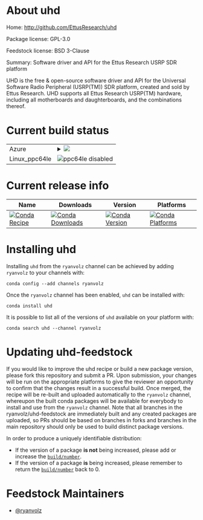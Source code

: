 About uhd
=========

Home: http://github.com/EttusResearch/uhd

Package license: GPL-3.0

Feedstock license: BSD 3-Clause

Summary: Software driver and API for the Ettus Research USRP SDR platform

UHD is the free & open-source software driver and API for the Universal
Software Radio Peripheral (USRP(TM)) SDR platform, created and sold by
Ettus Research. UHD supports all Ettus Research USRP(TM) hardware,
including all motherboards and daughterboards, and the combinations thereof.


Current build status
====================


<table>
    
  <tr>
    <td>Azure</td>
    <td>
      <details>
        <summary>
          <a href="https://dev.azure.com/rvolz/feedstock-builds/_build/latest?definitionId=1&branchName=master">
            <img src="https://dev.azure.com/rvolz/feedstock-builds/_apis/build/status/uhd-feedstock?branchName=master">
          </a>
        </summary>
        <table>
          <thead><tr><th>Variant</th><th>Status</th></tr></thead>
          <tbody><tr>
              <td>linux_python2.7</td>
              <td>
                <a href="https://dev.azure.com/rvolz/feedstock-builds/_build/latest?definitionId=1&branchName=master">
                  <img src="https://dev.azure.com/rvolz/feedstock-builds/_apis/build/status/uhd-feedstock?branchName=master&jobName=linux&configuration=linux_python2.7" alt="variant">
                </a>
              </td>
            </tr><tr>
              <td>linux_python3.6</td>
              <td>
                <a href="https://dev.azure.com/rvolz/feedstock-builds/_build/latest?definitionId=1&branchName=master">
                  <img src="https://dev.azure.com/rvolz/feedstock-builds/_apis/build/status/uhd-feedstock?branchName=master&jobName=linux&configuration=linux_python3.6" alt="variant">
                </a>
              </td>
            </tr><tr>
              <td>linux_python3.7</td>
              <td>
                <a href="https://dev.azure.com/rvolz/feedstock-builds/_build/latest?definitionId=1&branchName=master">
                  <img src="https://dev.azure.com/rvolz/feedstock-builds/_apis/build/status/uhd-feedstock?branchName=master&jobName=linux&configuration=linux_python3.7" alt="variant">
                </a>
              </td>
            </tr><tr>
              <td>osx_python2.7</td>
              <td>
                <a href="https://dev.azure.com/rvolz/feedstock-builds/_build/latest?definitionId=1&branchName=master">
                  <img src="https://dev.azure.com/rvolz/feedstock-builds/_apis/build/status/uhd-feedstock?branchName=master&jobName=osx&configuration=osx_python2.7" alt="variant">
                </a>
              </td>
            </tr><tr>
              <td>osx_python3.6</td>
              <td>
                <a href="https://dev.azure.com/rvolz/feedstock-builds/_build/latest?definitionId=1&branchName=master">
                  <img src="https://dev.azure.com/rvolz/feedstock-builds/_apis/build/status/uhd-feedstock?branchName=master&jobName=osx&configuration=osx_python3.6" alt="variant">
                </a>
              </td>
            </tr><tr>
              <td>osx_python3.7</td>
              <td>
                <a href="https://dev.azure.com/rvolz/feedstock-builds/_build/latest?definitionId=1&branchName=master">
                  <img src="https://dev.azure.com/rvolz/feedstock-builds/_apis/build/status/uhd-feedstock?branchName=master&jobName=osx&configuration=osx_python3.7" alt="variant">
                </a>
              </td>
            </tr><tr>
              <td>win_c_compilervs2015cxx_compilervs2015python3.6uhd_python_apiFalse</td>
              <td>
                <a href="https://dev.azure.com/rvolz/feedstock-builds/_build/latest?definitionId=1&branchName=master">
                  <img src="https://dev.azure.com/rvolz/feedstock-builds/_apis/build/status/uhd-feedstock?branchName=master&jobName=win&configuration=win_c_compilervs2015cxx_compilervs2015python3.6uhd_python_apiFalse" alt="variant">
                </a>
              </td>
            </tr><tr>
              <td>win_c_compilervs2015cxx_compilervs2015python3.6uhd_python_apiTrue</td>
              <td>
                <a href="https://dev.azure.com/rvolz/feedstock-builds/_build/latest?definitionId=1&branchName=master">
                  <img src="https://dev.azure.com/rvolz/feedstock-builds/_apis/build/status/uhd-feedstock?branchName=master&jobName=win&configuration=win_c_compilervs2015cxx_compilervs2015python3.6uhd_python_apiTrue" alt="variant">
                </a>
              </td>
            </tr><tr>
              <td>win_c_compilervs2015cxx_compilervs2015python3.7uhd_python_apiFalse</td>
              <td>
                <a href="https://dev.azure.com/rvolz/feedstock-builds/_build/latest?definitionId=1&branchName=master">
                  <img src="https://dev.azure.com/rvolz/feedstock-builds/_apis/build/status/uhd-feedstock?branchName=master&jobName=win&configuration=win_c_compilervs2015cxx_compilervs2015python3.7uhd_python_apiFalse" alt="variant">
                </a>
              </td>
            </tr><tr>
              <td>win_c_compilervs2015cxx_compilervs2015python3.7uhd_python_apiTrue</td>
              <td>
                <a href="https://dev.azure.com/rvolz/feedstock-builds/_build/latest?definitionId=1&branchName=master">
                  <img src="https://dev.azure.com/rvolz/feedstock-builds/_apis/build/status/uhd-feedstock?branchName=master&jobName=win&configuration=win_c_compilervs2015cxx_compilervs2015python3.7uhd_python_apiTrue" alt="variant">
                </a>
              </td>
            </tr>
          </tbody>
        </table>
      </details>
    </td>
  </tr>
  <tr>
    <td>Linux_ppc64le</td>
    <td>
      <img src="https://img.shields.io/badge/ppc64le-disabled-lightgrey.svg" alt="ppc64le disabled">
    </td>
  </tr>
</table>

Current release info
====================

| Name | Downloads | Version | Platforms |
| --- | --- | --- | --- |
| [![Conda Recipe](https://img.shields.io/badge/recipe-uhd-green.svg)](https://anaconda.org/ryanvolz/uhd) | [![Conda Downloads](https://img.shields.io/conda/dn/ryanvolz/uhd.svg)](https://anaconda.org/ryanvolz/uhd) | [![Conda Version](https://img.shields.io/conda/vn/ryanvolz/uhd.svg)](https://anaconda.org/ryanvolz/uhd) | [![Conda Platforms](https://img.shields.io/conda/pn/ryanvolz/uhd.svg)](https://anaconda.org/ryanvolz/uhd) |

Installing uhd
==============

Installing `uhd` from the `ryanvolz` channel can be achieved by adding `ryanvolz` to your channels with:

```
conda config --add channels ryanvolz
```

Once the `ryanvolz` channel has been enabled, `uhd` can be installed with:

```
conda install uhd
```

It is possible to list all of the versions of `uhd` available on your platform with:

```
conda search uhd --channel ryanvolz
```




Updating uhd-feedstock
======================

If you would like to improve the uhd recipe or build a new
package version, please fork this repository and submit a PR. Upon submission,
your changes will be run on the appropriate platforms to give the reviewer an
opportunity to confirm that the changes result in a successful build. Once
merged, the recipe will be re-built and uploaded automatically to the
`ryanvolz` channel, whereupon the built conda packages will be available for
everybody to install and use from the `ryanvolz` channel.
Note that all branches in the ryanvolz/uhd-feedstock are
immediately built and any created packages are uploaded, so PRs should be based
on branches in forks and branches in the main repository should only be used to
build distinct package versions.

In order to produce a uniquely identifiable distribution:
 * If the version of a package **is not** being increased, please add or increase
   the [``build/number``](https://conda.io/docs/user-guide/tasks/build-packages/define-metadata.html#build-number-and-string).
 * If the version of a package **is** being increased, please remember to return
   the [``build/number``](https://conda.io/docs/user-guide/tasks/build-packages/define-metadata.html#build-number-and-string)
   back to 0.

Feedstock Maintainers
=====================

* [@ryanvolz](https://github.com/ryanvolz/)

